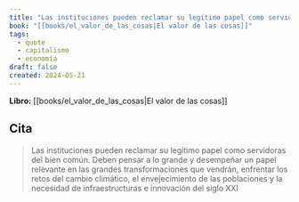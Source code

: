 ```yaml
---
title: "Las instituciones pueden reclamar su legítimo papel como servidoras del bien com..."
book: "[[books/el_valor_de_las_cosas|El valor de las cosas]]"
tags:
  - quote
  - capitalismo
  - economía
draft: false
created: 2024-05-21
---
```


**Libro:** [[books/el_valor_de_las_cosas|El valor de las cosas]]

## Cita
> Las instituciones pueden reclamar su legítimo papel como servidoras del bien común. Deben pensar a lo grande y desempeñar un papel relevante en las grandes transformaciones que vendrán, enfrentar los retos del cambio climático, el envejecimiento de las poblaciones y la necesidad de infraestructuras e innovación del siglo XXI
